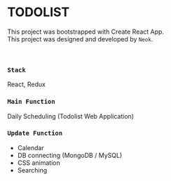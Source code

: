 # TODOLIST

This project was bootstrapped with Create React App. <br>
This project was designed and developed by `Neok`. <br>

<br>

### `Stack`

React, Redux


### `Main Function`

Daily Scheduling (Todolist Web Application)


### `Update Function`

- Calendar
- DB connecting (MongoDB / MySQL)
- CSS animation
- Searching